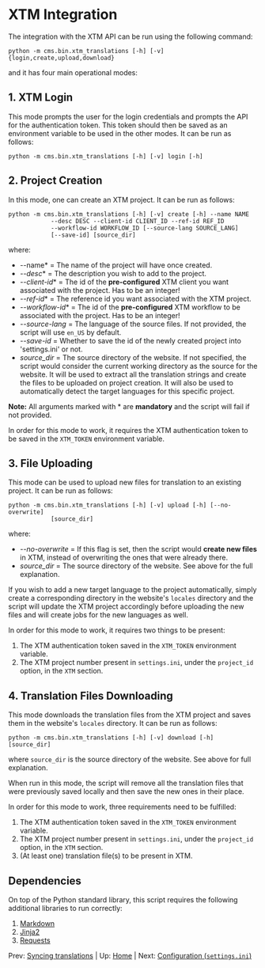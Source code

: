 # XTM Integration

The integration with the XTM API can be run using the following command:

    python -m cms.bin.xtm_translations [-h] [-v] {login,create,upload,download}


and it has four main operational modes:


## 1. XTM Login

This mode prompts the user for the login credentials and prompts
the API for the authentication token. This token should then be saved as an
environment variable to be used in the other modes. It can be run as follows:


    python -m cms.bin.xtm_translations [-h] [-v] login [-h]



## 2. Project Creation

In this mode, one can create an XTM project. It can be run as follows:


    python -m cms.bin.xtm_translations [-h] [-v] create [-h] --name NAME
                --desc DESC --client-id CLIENT_ID --ref-id REF_ID
                --workflow-id WORKFLOW_ID [--source-lang SOURCE_LANG]
                [--save-id] [source_dir]


where:
* --name* = The name of the project will have once created.
* *--desc** = The description you wish to add to the project.
* *--client-id** = The id of the **pre-configured** XTM client you want
associated with the project. Has to be an integer!
* *--ref-id** = The reference id you want associated with the XTM project.
* *--workflow-id** = The id of the **pre-configured** XTM workflow to be
associated with the project. Has to be an integer!
* *--source-lang* = The language of the source files. If not provided,
the script will use `en_US` by default.
* *--save-id* = Whether to save the id of the newly created project into
'settings.ini' or not.
* *source_dir* = The source directory of the website. If not specified, the
script would consider the current working directory as the source for the website.
It will be used to extract all the translation strings and create the files
to be uploaded on project creation. It will also be used to automatically
detect the target languages for this specific project.

**Note:** All arguments marked with * are **mandatory** and the script will
fail if not provided.

In order for this mode to work, it requires the XTM authentication token
to be saved in the `XTM_TOKEN` environment variable.


## 3. File Uploading

This mode can be used to upload new files for translation to an existing project.
It can be run as follows:


    python -m cms.bin.xtm_translations [-h] [-v] upload [-h] [--no-overwrite]
                [source_dir]


where:
* *--no-overwrite* = If this flag is set, then the script would **create new
files** in XTM, instead of overwriting the ones that were already there.
* *source_dir* = The source directory of the website. See above for the full
explanation.

If you wish to add a new target language to the project automatically,
simply create a corresponding directory in the website's `locales` directory
and the script will update the XTM project accordingly before uploading the
new files and will create jobs for the new languages as well.

In order for this mode to work, it requires two things to be present:
1. The XTM authentication token saved in the `XTM_TOKEN` environment variable.
2. The XTM project number present in `settings.ini`, under the `project_id`
option, in the `XTM` section.


## 4. Translation Files Downloading

This mode downloads the translation files from the XTM project and saves them
in the website's `locales` directory. It can be run as follows:

    python -m cms.bin.xtm_translations [-h] [-v] download [-h] [source_dir]


where `source_dir` is the source directory of the website. See above for full
explanation.

When run in this mode, the script will remove all the translation files that
were previously saved locally and then save the new ones in their place.

In order for this mode to work, three requirements need to be fulfilled:
1. The XTM authentication token saved in the `XTM_TOKEN` environment variable.
2. The XTM project number present in `settings.ini`, under the `project_id`
option, in the `XTM` section.
3. (At least one) translation file(s) to be present in XTM.


## Dependencies

On top of the Python standard library, this script requires the following
additional libraries to run correctly:

1. [Markdown](https://pypi.org/project/Markdown/)
2. [Jinja2](https://pypi.org/project/Jinja2/)
3. [Requests](https://pypi.org/project/requests/)

Prev: [Syncing translations](syncing-translations.md) | Up: [Home](../../README.md) | Next: [Configuration (`settings.ini`)](../content/settings.md)

